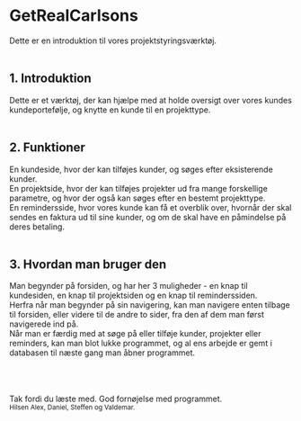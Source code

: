 # GetRealCarlsons

Dette er en introduktion til vores projektstyringsværktøj.
<br></br>

<div id="toc">
  <ul style="list-style: none">
    <summary>
      <h2> 1. Introduktion </h2>
    </summary>
  </ul>
</div>
Dette er et værktøj, der kan hjælpe med at holde oversigt over vores kundes kundeportefølje, og knytte en kunde til en projekttype.
<br></br>

<div id="toc">
  <ul style="list-style: none">
    <summary>
      <h2> 2. Funktioner </h2>
    </summary>
  </ul>
</div>
En kundeside, hvor der kan tilføjes kunder, og søges efter eksisterende kunder.</br>
En projektside, hvor der kan tilføjes projekter ud fra mange forskellige parametre, og hvor der også kan søges efter en bestemt projekttype.</br>
En remindersside, hvor vores kunde kan få et overblik over, hvornår der skal sendes en faktura ud til sine kunder, og om de skal have en påmindelse på deres betaling.
<br></br>

<div id="toc">
  <ul style="list-style: none">
    <summary>
      <h2> 3. Hvordan man bruger den </h2>
    </summary>
  </ul>
</div>
Man begynder på forsiden, og har her 3 muligheder - en knap til kundesiden, en knap til projektsiden og en knap til reminderssiden.</br>
Herfra når man begynder på sin navigering, kan man navigere enten tilbage til forsiden, eller videre til de andre to sider, fra den af dem man først navigerede ind på.</br>
Når man er færdig med at søge på eller tilføje kunder, projekter eller reminders, kan man blot lukke programmet, og al ens arbejde er gemt i databasen til næste gang man åbner programmet.
<br></br>
<br></br>

Tak fordi du læste med. God fornøjelse med programmet.
<br><sub>Hilsen Alex, Daniel, Steffen og Valdemar.</sub></br>
